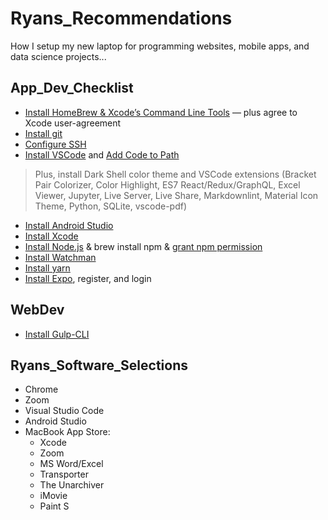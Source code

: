 # Ryans_Recommendations
How I setup my new laptop for programming websites, mobile apps, and data science projects...

## App_Dev_Checklist

* [Install HomeBrew & Xcode’s Command Line Tools](https://www.digitalocean.com/community/tutorials/how-to-install-and-use-homebrew-on-macos) — plus agree to Xcode user-agreement
* [Install git](https://git-scm.com/downloads)
* [Configure SSH](http://kbroman.org/github_tutorial/pages/first_time.html)
* [Install VSCode](https://code.visualstudio.com/download) and [Add Code to Path](https://code.visualstudio.com/docs/setup/mac)
> Plus, install Dark Shell color theme and VSCode extensions (Bracket Pair Colorizer, Color Highlight, ES7 React/Redux/GraphQL, Excel Viewer, Jupyter, Live Server, Live Share, Markdownlint, Material Icon Theme, Python, SQLite, vscode-pdf)
* [Install Android Studio](https://developer.android.com/studio)
* [Install Xcode](https://apps.apple.com/us/app/xcode/id497799835?mt=12)
* [Install Node.js](https://coolestguidesontheplanet.com/installing-node-js-on-macos/) & brew install npm & [grant npm permission](https://stackoverflow.com/questions/51967335/npm-install-permission-denied-macos/57777299#57777299)
* [Install Watchman](https://facebook.github.io/watchman/docs/install#buildinstall)
* [Install yarn](https://classic.yarnpkg.com/en/docs/install#mac-stable)
* [Install Expo](https://docs.expo.io/get-started/installation/), register, and login

## WebDev

* [Install Gulp-CLI](https://bootstrapmade.com/help/dev-versions/)

## Ryans_Software_Selections

* Chrome
* Zoom
* Visual Studio Code
* Android Studio
* MacBook App Store:
    * Xcode
    * Zoom
    * MS Word/Excel
    * Transporter
    * The Unarchiver
    * iMovie
    * Paint S
